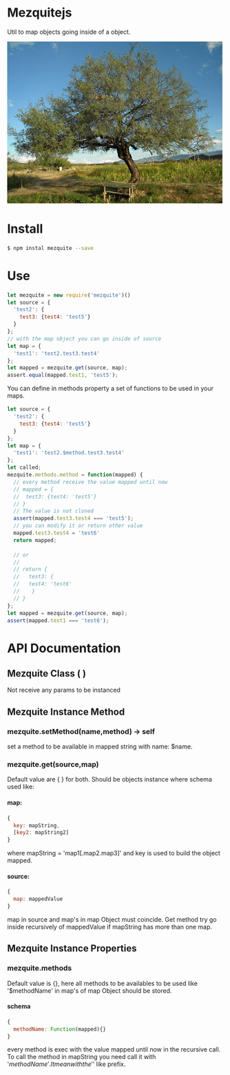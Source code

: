 # Mezquitejs
Util to map objects going inside of a object.


![MezquiteLogo](mezquite.jpg)

# Install

```bash
$ npm instal mezquite --save
```
# Use

```js
let mezquite = new require('mezquite')()
let source = {
  'test2': {
    test3: {test4: 'test5'}
  }
};
// with the map object you can go inside of source
let map = {
  'test1': 'test2.test3.test4'
};
let mapped = mezquite.get(source, map);
assert.equal(mapped.test1, 'test5');

```

You can define in methods property a set of functions to be used in your maps.

```js
let source = {
  'test2': {
    test3: {test4: 'test5'}
  }
};
let map = {
  'test1': 'test2.$method.test3.test4'
};
let called;
mezquite.methods.method = function(mapped) {
  // every method receive the value mapped until now
  // mapped = {
  //  test3: {test4: 'test5'}
  // }
  // The value is not cloned
  assert(mapped.test3.test4 === 'test5');
  // you can modify it or return other value
  mapped.test3.test4 = 'test6'
  return mapped;

  // or
  //
  // return {
  //   test3: {
  //   test4: 'test6'
  //    }
  // }
};
let mapped = mezquite.get(source, map);
assert(mapped.test1 === 'test6');

```

# API Documentation

## Mezquite Class ( )

Not receive any params to be instanced

## Mezquite Instance Method
### mezquite.setMethod(name,method) -> self

set a method to be available in mapped string with name: $name.
### mezquite.get(source,map)

Default value are { } for both. Should be objects instance where schema used like:
#### map:

```js
{
  key: mapString,
  [key2: mapString2]
}

```
where mapString = 'map1[.map2.map3]'
and key is used to build the object mapped.
#### source:
```js
{
  map: mappedValue
}
```
map in source and map's in map Object must coincide.
Get method try go inside recursively of mappedValue if mapString has more than one map.


## Mezquite Instance Properties

### mezquite.methods

Default value is {}, here all methods to be availables to be used like '$methodName' in map's of map Object should be stored.

#### schema

```js
{
  methodName: Function(mapped){}
}
```

every method is exec with the value mapped until now in the recursive call.
To call the method in mapString you need call it with '$methodName'. It mean with the '$' like prefix. 
